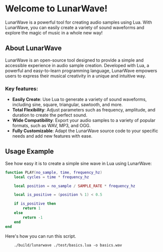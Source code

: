 # Welcome to LunarWave!

LunarWave is a powerful tool for creating audio samples using Lua. With LunarWave, you can easily create a variety of sound waveforms and explore the magic of music in a whole new way!

## About LunarWave

LunarWave is an open-source tool designed to provide a simple and accessible experience in audio sample creation. Developed with Lua, a powerful and easy-to-learn programming language, LunarWave empowers users to express their musical creativity in a unique and intuitive way.

### Key features:

- **Easily Create**: Use Lua to generate a variety of sound waveforms, including sine, square, triangular, sawtooth, and more.
- **Total Flexibility**: Adjust parameters such as frequency, amplitude, and duration to create the perfect sound.
- **Wide Compatibility**: Export your audio samples to a variety of popular formats, such as WAV, MP3, and OGG.
- **Fully Customizable**: Adapt the LunarWave source code to your specific needs and add new features with ease.

## Usage Example

See how easy it is to create a simple sine wave in Lua using LunarWave:

```lua
function PLAY(no_sample, time, frequency_hz)
    local cycles = time * frequency_hz

    local position = no_sample / SAMPLE_RATE * frequency_hz

    local is_positive = (position % 1) < 0.5

    if is_positive then
        return 1
    else
        return -1
    end
end
```

Here's how you can run this script.

```shell
    ./build/lunarwave ./test/basics.lua -o basics.wav
```
